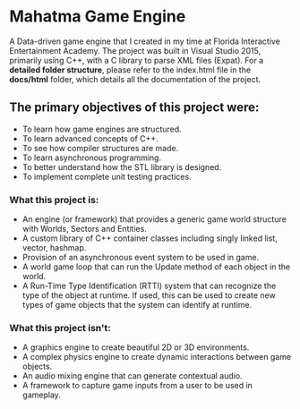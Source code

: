 # Mahatma Game Engine
A Data-driven game engine that I created in my time at Florida Interactive Entertainment Academy. The project was built in Visual Studio 2015, primarily using C++, with a C library to parse XML files (Expat). 
For a **detailed folder structure**, please refer to the index.html file in the **docs/html** folder, which details all the documentation of the project.
## The primary objectives of this project were:
 - To learn how game engines are structured.
 - To learn advanced concepts of C++.
 - To see how compiler structures are made.
 - To learn asynchronous programming.
 - To better understand how the STL library is designed.
 - To implement complete unit testing practices.

### What this project is:
 - An engine (or framework) that provides a generic game world structure with Worlds, Sectors and Entities.
 - A custom library of C++ container classes including singly linked list, vector, hashmap.
 - Provision of an asynchronous event system to be used in game.
 - A world game loop that can run the Update method of each object in the world.
 - A Run-Time Type Identification (RTTI) system that can recognize the type of the object at runtime. If used, this can be used to create new types of game objects that the system can identify at runtime.

### What this project isn't:
 - A graphics engine to create beautiful 2D or 3D environments.
 - A complex physics engine to create dynamic interactions between game objects.
 - An audio mixing engine that can generate contextual audio.
 - A framework to capture game inputs from a user to be used in gameplay.
